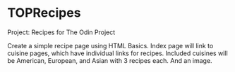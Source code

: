 # TOPRecipes
Project: Recipes for The Odin Project

Create a simple recipe page using HTML Basics. Index page will link to cuisine pages, which have individual links for recipes. Included cuisines will be American, European, and Asian with 3 recipes each. And an image.
